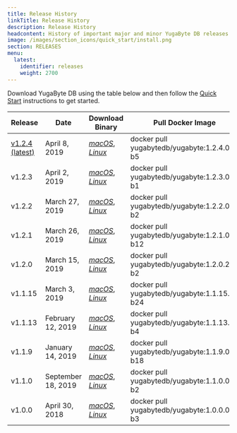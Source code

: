 ```yaml
---
title: Release History
linkTitle: Release History
description: Release History
headcontent: History of important major and minor YugaByte DB releases.
image: /images/section_icons/quick_start/install.png
section: RELEASES
menu:
  latest:
    identifier: releases
    weight: 2700
---
```


Download YugaByte DB using the table below and then follow the [Quick Start](../quick-start/) instructions to get started.

Release | Date | Download Binary | Pull Docker Image
--------|------|-------------------------------|-----------------
[v1.2.4 (latest)](./v1.2.4) | April 8, 2019 | [<i class="fab fa-apple"> macOS</i>](https://downloads.yugabyte.com/yugabyte-ce-1.2.4.0-darwin.tar.gz), [<i class="fab fa-linux"> Linux</i>](https://downloads.yugabyte.com/yugabyte-ce-1.2.4.0-linux.tar.gz) | docker pull yugabytedb/yugabyte:1.2.4.0-b5
v1.2.3 | April 2, 2019 | [<i class="fab fa-apple"> macOS</i>](https://downloads.yugabyte.com/yugabyte-ce-1.2.3.0-darwin.tar.gz), [<i class="fab fa-linux"> Linux</i>](https://downloads.yugabyte.com/yugabyte-ce-1.2.3.0-linux.tar.gz) | docker pull yugabytedb/yugabyte:1.2.3.0-b1
v1.2.2 | March 27, 2019 | [<i class="fab fa-apple"> macOS</i>](https://downloads.yugabyte.com/yugabyte-ce-1.2.2.0-darwin.tar.gz), [<i class="fab fa-linux"> Linux</i>](https://downloads.yugabyte.com/yugabyte-ce-1.2.2.0-linux.tar.gz) | docker pull yugabytedb/yugabyte:1.2.2.0-b2
v1.2.1 | March 26, 2019 | [<i class="fab fa-apple"> macOS</i>](https://downloads.yugabyte.com/yugabyte-ce-1.2.1.0-darwin.tar.gz), [<i class="fab fa-linux"> Linux</i>](https://downloads.yugabyte.com/yugabyte-ce-1.2.1.0-linux.tar.gz) | docker pull yugabytedb/yugabyte:1.2.1.0-b12
v1.2.0 | March 15, 2019 | [<i class="fab fa-apple"> macOS</i>](https://downloads.yugabyte.com/yugabyte-ce-1.2.0.2-darwin.tar.gz), [<i class="fab fa-linux"> Linux</i>](https://downloads.yugabyte.com/yugabyte-ce-1.2.0.2-linux.tar.gz) | docker pull yugabytedb/yugabyte:1.2.0.2-b2
v1.1.15 | March 3, 2019 | [<i class="fab fa-apple"> macOS</i>](https://downloads.yugabyte.com/yugabyte-ce-1.1.15.0-darwin.tar.gz), [<i class="fab fa-linux"> Linux</i>](https://downloads.yugabyte.com/yugabyte-ce-1.1.15.0-linux.tar.gz) | docker pull yugabytedb/yugabyte:1.1.15.0-b24
v1.1.13 | February 12, 2019 | [<i class="fab fa-apple"> macOS</i>](https://downloads.yugabyte.com/yugabyte-ce-1.1.13.0-darwin.tar.gz), [<i class="fab fa-linux"> Linux</i>](https://downloads.yugabyte.com/yugabyte-ce-1.1.13.0-linux.tar.gz) | docker pull yugabytedb/yugabyte:1.1.13.0-b4
v1.1.9 | January 14, 2019 | [<i class="fab fa-apple"> macOS</i>](https://downloads.yugabyte.com/yugabyte-ce-1.1.9.0-darwin.tar.gz), [<i class="fab fa-linux"> Linux</i>](https://downloads.yugabyte.com/yugabyte-ce-1.1.9.0-linux.tar.gz) | docker pull yugabytedb/yugabyte:1.1.9.0-b18
v1.1.0 | September 18, 2019 | [<i class="fab fa-apple"> macOS</i>](https://downloads.yugabyte.com/yugabyte-ce-1.1.0.0-darwin.tar.gz), [<i class="fab fa-linux"> Linux</i>](https://downloads.yugabyte.com/yugabyte-ce-1.1.0.0-linux.tar.gz) | docker pull yugabytedb/yugabyte:1.1.0.0-b2
v1.0.0 | April 30, 2018 | [<i class="fab fa-apple"> macOS</i>](https://downloads.yugabyte.com/yugabyte-ce-1.0.0.0-darwin.tar.gz), [<i class="fab fa-linux"> Linux</i>](https://downloads.yugabyte.com/yugabyte-ce-1.0.0.0-linux.tar.gz) | docker pull yugabytedb/yugabyte:1.0.0.0-b3